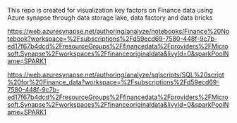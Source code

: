 This repo is created for visualization key factors on Finance data using Azure synapse through data storage lake, data factory and data bricks


https://web.azuresynapse.net/authoring/analyze/notebooks/Finance%20Notebook?workspace=%2Fsubscriptions%2Fd59ecd69-7580-448f-9c7b-ed17f67b4dcd%2FresourceGroups%2Ffinancedata%2Fproviders%2FMicrosoft.Synapse%2Fworkspaces%2Ffinanceoriginaldata&livyId=0&sparkPoolName=SPARK1

https://web.azuresynapse.net/authoring/analyze/sqlscripts/SQL%20script%20for%20Finance_data?workspace=%2Fsubscriptions%2Fd59ecd69-7580-448f-9c7b-ed17f67b4dcd%2FresourceGroups%2Ffinancedata%2Fproviders%2FMicrosoft.Synapse%2Fworkspaces%2Ffinanceoriginaldata&livyId=0&sparkPoolName=SPARK1

